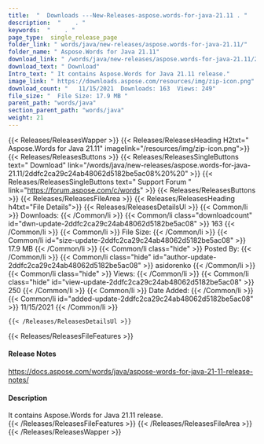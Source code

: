 ```yaml
---
title:  "  Downloads ---New-Releases-aspose.words-for-java-21.11 . " 
description:  "    . " 
keywords:  "    . " 
page_type:  single_release_page
folder_link: " words/java/new-releases/aspose.words-for-java-21.11/"
folder_name: " Aspose.Words for Java 21.11"
download_link: " /words/java/new-releases/aspose.words-for-java-21.11/2ddfc2ca29c24ab48062d5182be5ac08"
download_text: " Download"
Intro_text: " It contains Aspose.Words for Java 21.11 release."
image_link: " https://downloads.aspose.com/resources/img/zip-icon.png"
download_count: "   11/15/2021  Downloads: 163  Views: 249"
file_size: "  File Size: 17.9 MB "
parent_path: "words/java"
section_parent_path: "words/java"
weight: 21 
---
```


{{< Releases/ReleasesWapper >}}
  {{< Releases/ReleasesHeading H2txt=" Aspose.Words for Java 21.11" imagelink="/resources/img/zip-icon.png">}}
  {{< Releases/ReleasesButtons >}}
    {{< Releases/ReleasesSingleButtons text=" Download" link="/words/java/new-releases/aspose.words-for-java-21.11/2ddfc2ca29c24ab48062d5182be5ac08%20%20" >}}
    {{< Releases/ReleasesSingleButtons text=" Support Forum " link="https://forum.aspose.com/c/words" >}}
  {{< Releases/ReleasesButtons >}}
  {{< Releases/ReleasesFileArea >}}
    {{< Releases/ReleasesHeading h4txt="File Details">}}
    {{< Releases/ReleasesDetailsUl >}}
            {{< Common/li  >}} Downloads: {{< /Common/li >}} 
      {{< Common/li class="downloadcount" id="dwn-update-2ddfc2ca29c24ab48062d5182be5ac08" >}} 163 {{< /Common/li >}} 
      {{< Common/li  >}} File Size: {{< /Common/li >}} 
      {{< Common/li id="size-update-2ddfc2ca29c24ab48062d5182be5ac08" >}} 17.9 MB {{< /Common/li >}} 
      {{< Common/li  class="hide" >}} Posted By: {{< /Common/li >}} 
      {{< Common/li class="hide" id="author-update-2ddfc2ca29c24ab48062d5182be5ac08" >}} asidorenko {{< /Common/li >}} 
      {{< Common/li class="hide"  >}} Views: {{< /Common/li >}} 
      {{< Common/li class="hide" id="view-update-2ddfc2ca29c24ab48062d5182be5ac08" >}} 250 {{< /Common/li >}} 
      {{< Common/li  >}} Date Added: {{< /Common/li >}} 
      {{< Common/li id="added-update-2ddfc2ca29c24ab48062d5182be5ac08" >}} 11/15/2021 {{< /Common/li >}} 

    {{< /Releases/ReleasesDetailsUl >}}

  {{< Releases/ReleasesFileFeatures >}}
      <h4>Release Notes</h4><div><a href="https://docs.aspose.com/words/java/aspose-words-for-java-21-11-release-notes/">https://docs.aspose.com/words/java/aspose-words-for-java-21-11-release-notes/</a></div><h4>Description</h4><div class="HTMLDescription">It contains Aspose.Words for Java 21.11 release.</div>
  {{< /Releases/ReleasesFileFeatures >}}
 {{< /Releases/ReleasesFileArea >}}
{{< /Releases/ReleasesWapper >}}


